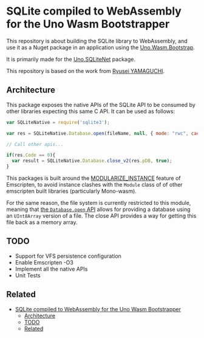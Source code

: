 # SQLite compiled to WebAssembly for the Uno Wasm Bootstrapper

This repository is about building the SQLite library to WebAssembly, and use it as
a Nuget package in an application using the [Uno.Wasm.Bootstrap](https://github.com/nventive/Uno.Wasm.Bootstrap).

It is primarily made for the [Uno.SQLiteNet](https://github.com/nventive/Uno.sqlite-net) package.

This repository is based on the work from [Ryusei YAMAGUCHI](https://github.com/mandel59/sqlite-wasm).

## Architecture

This package exposes the native APIs of the SQLite API to be consumed by other libraries expecting this same C API. It can be used as follows:

```javascript
var SQLiteNative = require('sqlite3');

var res = SQLiteNative.Database.open(fileName, null, { mode: "rwc", cache: "private" });

// Call other apis...

if(res.Code == 0){
  var result = SQLiteNative.Database.close_v2(res.pDB, true);
}
```

This packages is built around the [MODULARIZE_INSTANCE](http://kripken.github.io/emscripten-site/docs/getting_started/FAQ.html#how-can-i-tell-when-the-page-is-fully-loaded-and-it-is-safe-to-call-compiled-functions) feature of Emscripten, to avoid instance clashes with the `Module` class of of other emscripten built libraries (particularly Mono-wasm).

For the same reason, the file system is currently restricted to this module, meaning that [the `Database.open` API](src/ts/database.ts) allows for providing a database using an `UInt8Array` version of a file. The close API provides a way for getting this file back as a memory array.

## TODO
- Support for VFS persistence configuration
- Enable Emscripten -O3
- Implement all the native APIs
- Unit Tests

## Related

- [SQLite compiled to WebAssembly for the Uno Wasm Bootstrapper](#sqlite-compiled-to-webassembly-for-the-uno-wasm-bootstrapper)
	- [Architecture](#architecture)
	- [TODO](#todo)
	- [Related](#related)
